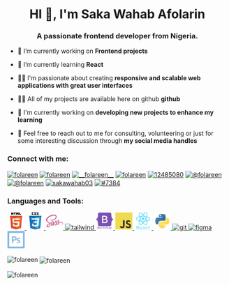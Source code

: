 <h1 align="center">HI 👋, I'm Saka Wahab Afolarin</h1>
<h3 align="center">A passionate frontend developer from Nigeria.</h3>

- 🔭 I’m currently working on **Frontend projects**

- 🌱 I’m currently learning **React**

- 👨‍💻 I'm passionate about creating **responsive and scalable web applications with great user interfaces**

- 👨‍💻 All of my projects are available here on github **github**

- 🚧 I'm currently working on **developing new projects to enhance my learning**

- 💬 Feel free to reach out to me for consulting, volunteering or just for some interesting discussion through **my social media handles**

<h3 align="left">Connect with me:</h3>
<p align="left">
<a href="https://codepen.io/folareen" target="blank"><img align="center" src="https://raw.githubusercontent.com/rahuldkjain/github-profile-readme-generator/master/src/images/icons/Social/codepen.svg" alt="folareen" height="30" width="40" /></a>
<a href="https://dev.to/folareen" target="blank"><img align="center" src="https://raw.githubusercontent.com/rahuldkjain/github-profile-readme-generator/master/src/images/icons/Social/devto.svg" alt="folareen" height="30" width="40" /></a>
<a href="https://twitter.com/__folareen__" target="blank"><img align="center" src="https://raw.githubusercontent.com/rahuldkjain/github-profile-readme-generator/master/src/images/icons/Social/twitter.svg" alt="__folareen__" height="30" width="40" /></a>
<a href="https://linkedin.com/in/folareen" target="blank"><img align="center" src="https://raw.githubusercontent.com/rahuldkjain/github-profile-readme-generator/master/src/images/icons/Social/linked-in-alt.svg" alt="folareen" height="30" width="40" /></a>
<a href="https://stackoverflow.com/users/12485080" target="blank"><img align="center" src="https://raw.githubusercontent.com/rahuldkjain/github-profile-readme-generator/master/src/images/icons/Social/stack-overflow.svg" alt="12485080" height="30" width="40" /></a>
<a href="https://hashnode.com/@folareen" target="blank"><img align="center" src="https://raw.githubusercontent.com/rahuldkjain/github-profile-readme-generator/master/src/images/icons/Social/hashnode.svg" alt="@folareen" height="30" width="40" /></a>
<a href="https://medium.com/@folareen" target="blank"><img align="center" src="https://raw.githubusercontent.com/rahuldkjain/github-profile-readme-generator/master/src/images/icons/Social/medium.svg" alt="@folareen" height="30" width="40" /></a>
<a href="https://www.hackerrank.com/sakawahab03" target="blank"><img align="center" src="https://raw.githubusercontent.com/rahuldkjain/github-profile-readme-generator/master/src/images/icons/Social/hackerrank.svg" alt="sakawahab03" height="30" width="40" /></a>
<a href="https://discord.gg/#7384" target="blank"><img align="center" src="https://raw.githubusercontent.com/rahuldkjain/github-profile-readme-generator/master/src/images/icons/Social/discord.svg" alt="#7384" height="30" width="40" /></a>
</p>

<h3 align="left">Languages and Tools:</h3>
<p align="left"> <a href="https://www.w3.org/html/" target="_blank" rel="noreferrer"> <img src="https://raw.githubusercontent.com/devicons/devicon/master/icons/html5/html5-original-wordmark.svg" alt="html5" width="40" height="40"/> <a href="https://www.w3schools.com/css/" target="_blank" rel="noreferrer"> <img src="https://raw.githubusercontent.com/devicons/devicon/master/icons/css3/css3-original-wordmark.svg" alt="css3" width="40" height="40"/> </a>  <a href="https://sass-lang.com" target="_blank" rel="noreferrer"> <img src="https://raw.githubusercontent.com/devicons/devicon/master/icons/sass/sass-original.svg" alt="sass" width="40" height="40"/> </a> <a href="https://tailwindcss.com/" target="_blank" rel="noreferrer"> <img src="https://www.vectorlogo.zone/logos/tailwindcss/tailwindcss-icon.svg" alt="tailwind" width="40" height="40"/> </a> <a href="https://getbootstrap.com" target="_blank" rel="noreferrer"> <img src="https://raw.githubusercontent.com/devicons/devicon/master/icons/bootstrap/bootstrap-plain-wordmark.svg" alt="bootstrap" width="40" height="40"/> </a>  </a> <a href="https://developer.mozilla.org/en-US/docs/Web/JavaScript" target="_blank" rel="noreferrer"> <img src="https://raw.githubusercontent.com/devicons/devicon/master/icons/javascript/javascript-original.svg" alt="javascript" width="40" height="40"/> </a> <a href="https://reactjs.org/" target="_blank" rel="noreferrer"> <img src="https://raw.githubusercontent.com/devicons/devicon/master/icons/react/react-original-wordmark.svg" alt="react" width="40" height="40"/> </a> <a href="https://www.python.org" target="_blank" rel="noreferrer"> <img src="https://raw.githubusercontent.com/devicons/devicon/master/icons/python/python-original.svg" alt="python" width="40" height="40"/> </a> <a href="https://git-scm.com/" target="_blank" rel="noreferrer"> <img src="https://www.vectorlogo.zone/logos/git-scm/git-scm-icon.svg" alt="git" width="40" height="40"/> </a>  <a href="https://www.figma.com/" target="_blank" rel="noreferrer"> <img src="https://www.vectorlogo.zone/logos/figma/figma-icon.svg" alt="figma" width="40" height="40"/> </a> <a href="https://www.photoshop.com/en" target="_blank" rel="noreferrer"> <img src="https://raw.githubusercontent.com/devicons/devicon/master/icons/photoshop/photoshop-line.svg" alt="photoshop" width="40" height="40"/> </a>  </p>


<p><img align="left" src="https://github-readme-stats.vercel.app/api/top-langs?username=folareen&show_icons=true&locale=en&layout=compact" alt="folareen" /></p>

<p>&nbsp;<img align="center" src="https://github-readme-stats.vercel.app/api?username=folareen&show_icons=true&locale=en" alt="folareen" /></p>

<p><img align="center" src="https://github-readme-streak-stats.herokuapp.com/?user=folareen&" alt="folareen" /></p>
